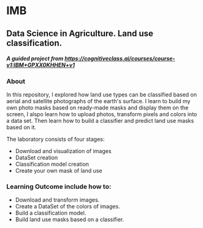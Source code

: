 # IMB

## Data Science in Agriculture. Land use classification.

##### A guided project from *https://cognitiveclass.ai/courses/course-v1:IBM+GPXX0KHHEN+v1*

### About

In this repository, I explored how land use types can be classified based on aerial and satellite photographs of the earth's surface. I learn to build my own photo masks based on ready-made masks and display them on the screen, I alspo learn how to upload photos, transform pixels and colors into a data set. Then learn how to build a classifier and predict land use masks based on it.

The laboratory consists of four stages:

- Download and visualization of images
- DataSet creation
- Classification model creation
- Create your own mask of land use

### Learning Outcome include how to:

- Download and transform images.
- Create a DataSet of the colors of images.
- Build a classification model.
- Build land use masks based on a classifier.
